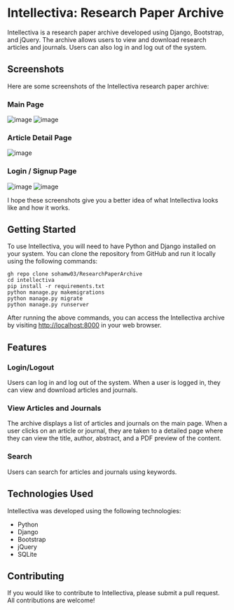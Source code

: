 # Intellectiva: Research Paper Archive

Intellectiva is a research paper archive developed using Django, Bootstrap, and jQuery. The archive allows users to view and download research articles and journals. Users can also log in and log out of the system.

## Screenshots

Here are some screenshots of the Intellectiva research paper archive:

### Main Page

![image](https://user-images.githubusercontent.com/102748742/236437318-9cc0687f-2863-4612-a44f-2c5b11a8aa5c.png)
![image](https://user-images.githubusercontent.com/102748742/236437360-0c6d4e60-1594-4f33-b249-1c8106f85dd4.png)

### Article Detail Page

![image](https://user-images.githubusercontent.com/102748742/236437548-5ecdf1a0-56f2-4ab6-9357-d21d250e909e.png)

### Login / Signup Page

![image](https://user-images.githubusercontent.com/102748742/236437157-60dd9448-bfbd-43b5-b476-7fb65f739401.png)
![image](https://user-images.githubusercontent.com/102748742/236438005-4a7bc6a9-dab1-4d25-9009-67b2fe300801.png)

I hope these screenshots give you a better idea of what Intellectiva looks like and how it works.

## Getting Started

To use Intellectiva, you will need to have Python and Django installed on your system. You can clone the repository from GitHub and run it locally using the following commands:

```
gh repo clone sohamw03/ResearchPaperArchive
cd intellectiva
pip install -r requirements.txt
python manage.py makemigrations
python manage.py migrate
python manage.py runserver
```

After running the above commands, you can access the Intellectiva archive by visiting [http://localhost:8000](http://localhost:8000) in your web browser.

## Features

### Login/Logout

Users can log in and log out of the system. When a user is logged in, they can view and download articles and journals.

### View Articles and Journals

The archive displays a list of articles and journals on the main page. When a user clicks on an article or journal, they are taken to a detailed page where they can view the title, author, abstract, and a PDF preview of the content.

### Search

Users can search for articles and journals using keywords.

## Technologies Used

Intellectiva was developed using the following technologies:

- Python
- Django
- Bootstrap
- jQuery
- SQLite

## Contributing

If you would like to contribute to Intellectiva, please submit a pull request. All contributions are welcome!
